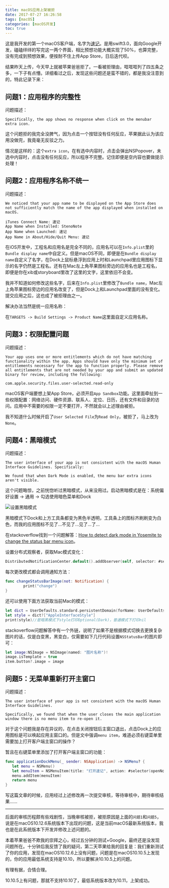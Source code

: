 ```yaml
---
title: macOS应用上架被拒
date: 2017-07-27 16:26:58
tags: [macOS]
categories: [macOS开发]
toc: true
---
```


这是我开发的第一个macOS客户端，名字为[速记](http://markmiao.com/2017/07/26/stenonote/)。是用swift3.0，面向Google开发，磕磕绊绊的写完这一两个界面，相比预想功能大概实现了50%，也算完整，没有完成到预想效果，便按耐不住上传App Store，日后迭代呗。

<!--more-->

结果昨天上传，今天早上就被苹果爸爸拒了。一看被拒理由，哐哐哐列了四五条之多，一下子有点懵。详细看过之后，发现这些问题还是蛮不错的，都是我没注意到的，特此记录下来：

## 问题1：应用程序的完整性

问题描述：

```
Specifically, the app shows no response when click on the menubar extra icon. 
```

这个问题拒的我完全没脾气，因为点击一个按钮没有任何反应，苹果据此认为该应用没做完，我竟毫无反驳之力。

情况是这样的：这个`extra icon`，在有选中内容时，点击会弹出NSPopover，未选中内容时，点击没有任何反应，所以程序不完整。记住即便是空内容也要做提示处理！

## 问题2：应用程序名称不统一

问题描述：

```
We noticed that your app name to be displayed on the App Store does not sufficiently match the name of the app displayed when installed on macOS.

iTunes Connect Name: 速记
App Name when Installed: StenoNote
App Name when Launched: 速记
App Name in About/Hide/Quit Menu: 速记
```

在iOS开发中，工程名和应用名是完全不同的，应用名可以在`Info.plist`里的`Bundle display name`中自定义。但是macOS不同，即便是在`Bundle display name`自定义了名字，在Dock上鼠标悬浮到应用上时和Launchpad里应用图标下显示的名字仍然是工程名。还有在Mac左上角苹果图标旁边的应用名也是工程名，即便是你在xib或storyboard里改了这里的文字，这里依旧不会变。

我并不知道如何修改这些名字，后来在`Info.plist`里修改了`Bundle name`，Mac左上角苹果图标旁边的应用名改变了，但是Dock上和Launchpad里面的没有变化。提交应用之后，这也成了被拒理由之一。

解决办法当然是统一应用名称：

在`TARGETS -> Build Settings -> Product Name`这里面自定义应用名称。

## 问题3：权限配置问题

问题描述：

```
Your app uses one or more entitlements which do not have matching functionality within the app. Apps should have only the minimum set of entitlements necessary for the app to function properly. Please remove all entitlements that are not needed by your app and submit an updated binary for review, including the following:

com.apple.security.files.user-selected.read-only	
```

macOS客户端要想上架App Store，必须开启`App Sandbox`功能。这里面牵扯到一些权限配置：网络访问、硬件资源、联系人、定位、日历，还有文件和目录的访问。应用中不需要的权限一定不要打开，不然就会以上述理由被拒。

我不知道什么时候开启了`User Selected File`为`Read Only`，被拒了，马上改为`None`。

## 问题4：黑暗模式

问题描述：

```
The user interface of your app is not consistent with the macOS Human Interface Guidelines. Specifically:

We found that when Dark Mode is enabled, the menu bar extra icons aren't visible.
```

这个问题略惊，之前恍惚听过黑暗模式，从来没用过。启动黑暗模式是在：系统偏好设置 -> 通用 -> 勾选使用暗色菜单和Dock

![设置黑暗模式](https://imagedb-1257991841.cos.ap-beijing.myqcloud.com/2017-07-27-17-20-20.png)

黑暗模式下Dock和上方工具条都变为黑色半透明，工具条上的图标齐刷刷变为白色，而我的应用图标不见了...不见了...见了...了...

在stackoverflow找到一个问题解答：[How to detect dark mode in Yosemite to change the status bar menu icon](https://stackoverflow.com/questions/25379525/how-to-detect-dark-mode-in-yosemite-to-change-the-status-bar-menu-icon)。

设置分布式观察者，获取Mac模式变化：

```Swift
DistributedNotificationCenter.default().addObserver(self, selector: #selector(changeStatusBarImage(not:)), name: NSNotification.Name(rawValue: "AppleInterfaceThemeChangedNotification"), object: nil)
```

每次更改模式都会调用通知方法：

```Swift
func changeStatusBarImage(not: Notification) {
		print("change")
}
```

还可以使用下面方法获取当前Mac的模式：

```Swift
let dict = UserDefaults.standard.persistentDomain(forName: UserDefaults.globalDomain)
let style = dict?["AppleInterfaceStyle"]
print(style)//是暗黑模式下style打印Optional(Dark)，普通模式下打印nil
```

stackoverflow问题解答中有一个外链，说明了如果不是根据模式切换去更换复杂图片的话，仅是白变黑，黑变白，仅需要如下几行代码设置`NSStatusBar`的图片即可：

```Swift
let image:NSImage = NSImage(named: "图片名称")!
image.isTemplate = true
item.button?.image = image
```

## 问题5：无菜单重新打开主窗口

问题描述：

```
The user interface of your app is not consistent with the macOS Human Interface Guidelines.

Specifically, we found that when the user closes the main application window there is no menu item to re-open it.
```

对于这个问题我是存在异议的，在点击关闭按钮后主窗口退出，点击Dock上的应用图标是可以唤起应用主窗口的。但是文中强调`menu item`，难道必须右键菜单里需要加上打开客户端主窗口的操作？

暂且在右键菜单里添加了打开客户端主窗口的功能：

```Swift
func applicationDockMenu(_ sender: NSApplication) -> NSMenu? {
   let menu = NSMenu()
   let menuItem = NSMenuItem(title: "打开速记", action: #selector(openNoteViewController), keyEquivalent: "O")
   menu.addItem(menuItem)
   return menu
}
```

写这篇文章的时候，应用经过上述修改再一次提交审核，等待审核中，期待审核结果……

----

后面的审核历程颇有些戏剧性，当晚审核被拒，被拒原因是上面的`问题1`和`问题5`，说是在macOS10.12.6系统版本下出现的问题，这是当前macOS最新系统版本，我也是在此系统版本下开发并修改上述问题的。

本着苹果爸爸不欺我的崇拜之心，经过五分钟的测试+Google，最终还是没发现问题所在。十分钟后我反馈了我的疑问，第二天苹果给我的回复是：我们重新测试了你的应用，发现在macOS10.12.6上没有问题，问题是在macOS10.10.5上发现的，你的应用最低系统支持是10.10，所以要解决10.10.5上的问题。

有理有据，合情合理。

10.10.5上有问题，那就不支持10.10了，最低系统版本改为10.11，上架成功。


